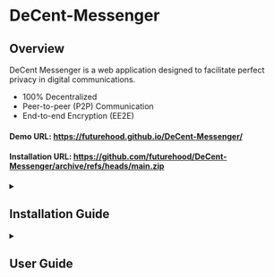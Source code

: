 # DeCent-Messenger

## Overview

DeCent Messenger is a web application designed to facilitate perfect privacy in digital communications.

- 100% Decentralized
- Peer-to-peer (P2P) Communication
- End-to-end Encryption (EE2E)

#### Demo URL: https://futurehood.github.io/DeCent-Messenger/

#### Installation URL: https://github.com/futurehood/DeCent-Messenger/archive/refs/heads/main.zip

<details>
  <summary>
    <h2>Installation Guide</h2>
  </summary>
  <p>To install DeCent Messenger locally using DeCent-Core, follow these steps:</p>
  <table>
    <tr>
      <td>
        <img src="readme/decent-messenger-install-1.png">
      </td>
      <td>
        <img src="readme/decent-messenger-install-2.png">
      </td>
      <td>
        <img src="readme/decent-messenger-install-3.png">
      </td>
      <td>
        <img src="readme/decent-messenger-install-4.png">
      </td>
      <td>
        <img src="readme/decent-messenger-install-5.png">
      </td>
      <td>
        <img src="readme/decent-messenger-install-6.png">
      </td>
    </tr>
  </table>
  <ol>
    <li>Open DeCent-Core and navigate to the Apps section. Use the <b><i>Add App</i></b> button to open the installation dialog.</li>
    <li>Paste the Installation URL of the DeCent-Messenger repository ZIP into the prompt.</li>
    <li>Wait while DeCent-Core fetches the application files and reads the manifest.</li>
    <li>Authorize DeCent Messenger when the prompt appears.</li>
    <li>Now DeCent-Core is installed locally.</li>
    <li>Manage the installation by opening the app options. The application can also be launched here when the DeCent-Core server is running.</li>
  </ol>
</details>
<details>
  <summary>
    <h2>User Guide</h2>
  </summary>
  <h3>Contents</h3>
  <ul style="list-style: none; padding: 0;">
    <li>
      <a href="#signing-in">Signing in</a>
    </li>
    <li>
      <a href="#creating-a-profile">Creating a profile</a>
    </li>
  </ul>
  <hr>
  <h3 id="signing-in">Signing In</h3>
  <p>Upon opening the application, you will be prompted to sign in. Select the desired profile to continue. If necessary, create a new profile.</p>
  <img src="readme/screens-how-to-3.png" width="600">
  <p>Once signed in, the UI will be empty. Everything is ready to go.</p>
  <img src="readme/screens-how-to-4.png" width="600">
  <hr>
  <h3 id="creating-a-profile">Creating a Profile</h3>
  <p>To create a profile, use the <b><i>Create a new profile</i></b> button on the Sign In dialog.</p>
  <img src="readme/screens-how-to-1.png" width="600">
  <p>Fill in the details, and use the <b><i>Save</i></b> button to submit the form.</p>
  <img src="readme/screens-how-to-2.png" width="600">

  <img src="readme/screens-how-to-5.png" width="600">
  <img src="readme/screens-how-to-6.png" width="600">
  <img src="readme/screens-how-to-7.png" width="600">
  <img src="readme/screens-how-to-8.png" width="600">
  <img src="readme/screens-how-to-9.png" width="600">
  <img src="readme/screens-how-to-10.png" width="600">
  <img src="readme/screens-how-to-11.png" width="600">
  <img src="readme/screens-how-to-12.png" width="600">
  <img src="readme/screens-how-to-13.png" width="600">
  <img src="readme/screens-how-to-14.png" width="600">
  <img src="readme/screens-how-to-15.png" width="600">
  <img src="readme/screens-how-to-16.png" width="600">

</details>






